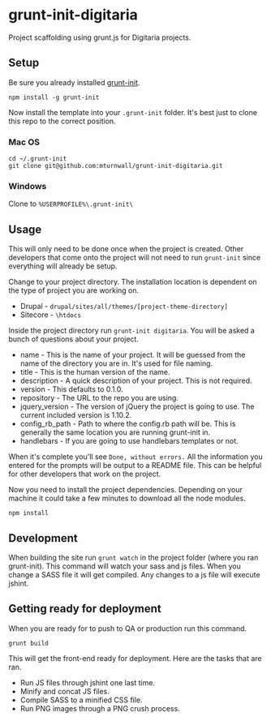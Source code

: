 grunt-init-digitaria
====================

Project scaffolding using grunt.js for Digitaria projects.

## Setup

Be sure you already installed [grunt-init](http://gruntjs.com/project-scaffolding).

```
npm install -g grunt-init
```

Now install the template into your `.grunt-init` folder. It's best just to clone this repo to the correct position.

### Mac OS
```
cd ~/.grunt-init
git clone git@github.com:mturnwall/grunt-init-digitaria.git
```
### Windows
Clone to `%USERPROFILE%\.grunt-init\`

## Usage

This will only need to be done once when the project is created. Other developers that come onto the project will not need to run `grunt-init` since everything will already be setup.

Change to your project directory. The installation location is dependent on the type of project you are working on.

* Drupal - `drupal/sites/all/themes/[project-theme-directory]`
* Sitecore - `\htdocs`

Inside the project directory run `grunt-init digitaria`. You will be asked a bunch of questions about your project.

* name - This is the name of your project. It will be guessed from the name of the directory you are in. It's used for file naming.
* title - This is the human version of the name.
* description - A quick description of your project. This is not required.
* version - This defaults to 0.1.0.
* repository - The URL to the repo you are using.
* jquery_version - The version of jQuery the project is going to use. The current included version is 1.10.2.
* config_rb_path - Path to where the config.rb path will be. This is generally the same location you are running grunt-init in.
* handlebars - If you are going to use handlebars templates or not.

When it's complete you'll see `Done, without errors.` All the information you entered for the prompts will be output to a README file. This can be helpful for other developers that work on the project.

Now you need to install the project dependencies. Depending on your machine it could take a few minutes to download all the node modules.

```
npm install
```

## Development

When building the site run `grunt watch` in the project folder (where you ran grunt-init). This command will watch your sass and js files. When you change a SASS file it will get compiled. Any changes to a js file will execute jshint.

## Getting ready for deployment

When you are ready for to push to QA or production run this command.

```
grunt build
```

This will get the front-end ready for deployment. Here are the tasks that are ran.

* Run JS files through jshint one last time.
* Minify and concat JS files.
* Compile SASS to a minified CSS file.
* Run PNG images through a PNG crush process.
